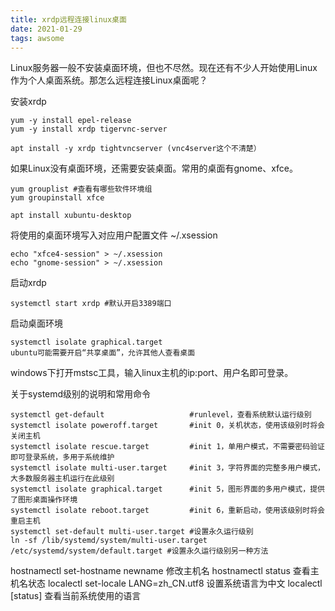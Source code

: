 ```yaml
---
title: xrdp远程连接linux桌面
date: 2021-01-29
tags: awsome
---
```


Linux服务器一般不安装桌面环境，但也不尽然。现在还有不少人开始使用Linux作为个人桌面系统。那怎么远程连接Linux桌面呢？

<!--more-->


安装xrdp
```centos
yum -y install epel-release
yum -y install xrdp tigervnc-server
```

```ubuntu
apt install -y xrdp tightvncserver (vnc4server这个不清楚） 
```

如果Linux没有桌面环境，还需要安装桌面。常用的桌面有gnome、xfce。
```
yum grouplist #查看有哪些软件环境组
yum groupinstall xfce

apt install xubuntu-desktop
```

将使用的桌面环境写入对应用户配置文件 ~/.xsession
```
echo "xfce4-session" > ~/.xsession
echo "gnome-session" > ~/.xsession
```

启动xrdp
```
systemctl start xrdp #默认开启3389端口
```

启动桌面环境
```
systemctl isolate graphical.target
ubuntu可能需要开启“共享桌面”，允许其他人查看桌面
```

windows下打开mstsc工具，输入linux主机的ip:port、用户名即可登录。





关于systemd级别的说明和常用命令
```
systemctl get-default                   #runlevel，查看系统默认运行级别
systemctl isolate poweroff.target       #init 0，关机状态，使用该级别时将会关闭主机
systemctl isolate rescue.target         #init 1，单用户模式，不需要密码验证即可登录系统，多用于系统维护
systemctl isolate multi-user.target     #init 3，字符界面的完整多用户模式，大多数服务器主机运行在此级别
systemctl isolate graphical.target      #init 5，图形界面的多用户模式，提供了图形桌面操作环境
systemctl isolate reboot.target         #init 6，重新启动，使用该级别时将会重启主机
systemctl set-default multi-user.target #设置永久运行级别
ln -sf /lib/systemd/system/multi-user.target /etc/systemd/system/default.target #设置永久运行级别另一种方法
```

hostnamectl set-hostname newname           修改主机名
hostnamectl status                         查看主机名状态
localectl set-locale LANG=zh_CN.utf8       设置系统语言为中文
localectl [status]                         查看当前系统使用的语言